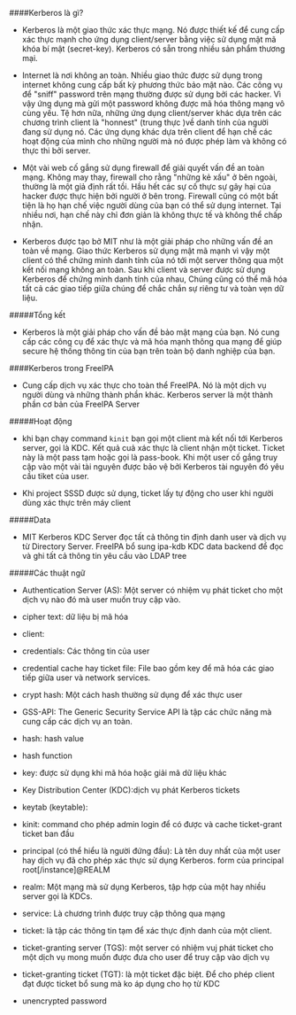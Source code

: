 ####Kerberos là gì?

- Kerberos là một giao thức xác thực mạng. Nó được thiết kế để cung cấp xác thực mạnh cho ứng dụng client/server bằng việc sử dụng mật mã khóa bí mật (secret-key). Kerberos có sẵn trong nhiều sản phẩm thương mại.

- Internet là nơi không an toàn. Nhiều giao thức được sử dụng trong internet không cung cấp bất kỳ phương thức bảo mật nào. Các công vụ để "sniff" password trên mạng thường được sử dụng bởi các hacker. Vì vậy ứng dụng mà gửi một password không được mã hóa thông mạng vô cùng yếu. Tệ hơn nữa, những ứng dụng client/server khác dựa trên các chương trình client là "honnest" (trung thực )về danh tính của người đang sử dụng nó. Các ứng dụng khác dựa trên client để hạn chế các hoạt động của mình cho những người mà nó được phép làm và không có thực thi bởi server.

- Một vài web cố gắng sử dụng firewall để giải quyết vấn đề an toàn mạng. Không may thay, firewall cho rằng "những kẻ xấu" ở bên ngoài, thường là một giả định rất tồi. Hầu hết các sự cố thực sự gây hại của hacker được thực hiện bởi người ở bên trong. Firewall cũng có một bất tiện là họ hạn chế việc người dùng của bạn có thể sử dụng internet. Tại nhiều nơi, hạn chế này chỉ đơn giản là không thực tế và không thể chấp nhận.

- Kerberos được tạo bở MIT như là một giải pháp cho những vấn đề an toàn về mạng. Giao thức Kerberos sử dụng mật mã mạnh vì vậy một client có thể chứng minh danh tính của nó tới một server thông qua một kết nối mạng không an toàn. Sau khi client và server được sử dụng Kerberos để chứng minh danh tính của nhau, Chúng cũng có thể mã hóa tất cả các giao tiếp giữa chúng để chắc chắn sự riêng tư và toàn vẹn dữ liệu.

#####Tổng kết

- Kerberos là một giải pháp cho vấn đề bảo mật mạng của bạn. Nó cung cấp các công cụ để xác thực và mã hóa mạnh thông qua mạng để giúp secure hệ thống thông tin của bạn trên toàn bộ danh nghiệp của bạn.

####Kerberos trong FreeIPA

- Cung cấp dịch vụ xác thực cho toàn thể FreeIPA. Nó là một dịch vụ người dùng và những thành phần khác. Kerberos server là một thành phần cơ bản của FreeIPA Server

#####Hoạt động

- khi bạn chạy command `kinit` bạn gọi một client mà kết nối tới Kerberos server, gọi là KDC. Kết quả cuả xác thực là client nhận một ticket. Ticket này là một pass tạm hoặc gọi là pass-book. Khi một user cố gắng truy cập vào một vài tài nguyên được bảo vệ bởi Kerberos tài nguyên đó yêu cầu tiket của user.

- Khi project SSSD được sử dụng, ticket lấy tự động cho user khi người dùng xác thực trên máy client

#####Data
- MIT Kerberos KDC Server đọc tất cả thông tin định danh user và dịch vụ từ Directory Server. FreeIPA bổ sung ipa-kdb KDC data backend để đọc và ghi tất cả thông tin yêu cầu vào LDAP tree

#####Các thuật ngữ

- Authentication Server (AS): Một server có nhiệm vụ phát ticket cho một dịch vụ nào đó mà user muốn truy cập vào.

- cipher text: dữ liệu bị mã hóa

-  client:

- credentials: Các thông tin của user

- credential cache hay ticket  file: File bao gồm key để mã hóa các giao tiếp giữa user và network services.

- crypt hash: Một cách hash thường sử dụng để xác thực user

- GSS-API: The Generic Security Service API là tập các chức năng mà cung cấp các dịch vụ an toàn.

- hash: hash value

- hash function

- key: được sử dụng khi mã hóa hoặc giải mã dữ liệu khác

- Key Distribution Center (KDC):dịch vụ phát Kerberos tickets

- keytab (keytable):

- kinit: command cho phép admin login để có được và cache ticket-grant ticket ban đầu

- principal (có thể hiểu là người đứng đầu): Là tên duy nhất của một user hay dịch vụ đã cho phép xác thực sử dụng Kerberos. form của principal root[/instance]@REALM

- realm: Một mạng mà sử dụng Kerberos, tập hợp của một hay nhiều server gọi là KDCs.

- service: Là chương trình được truy cập thông qua mạng

- ticket: là tập các thông tin tạm để xác thực định danh của một client.

- ticket-granting server (TGS): một server có nhiệm vuj phát ticket cho một dịch vụ mong muốn được đưa cho user để truy cập vào dịch vụ

- ticket-granting ticket (TGT): là một ticket đặc biệt. Để cho phép client đạt được ticket bổ sung mà ko áp dụng cho họ từ KDC

- unencrypted password
